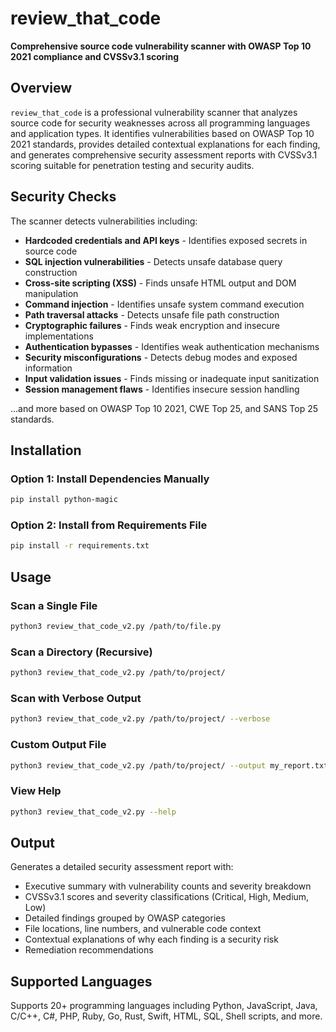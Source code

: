 # review_that_code

**Comprehensive source code vulnerability scanner with OWASP Top 10 2021 compliance and CVSSv3.1 scoring**

## Overview

`review_that_code` is a professional vulnerability scanner that analyzes source code for security weaknesses across all programming languages and application types. It identifies vulnerabilities based on OWASP Top 10 2021 standards, provides detailed contextual explanations for each finding, and generates comprehensive security assessment reports with CVSSv3.1 scoring suitable for penetration testing and security audits.

## Security Checks

The scanner detects vulnerabilities including:
- **Hardcoded credentials and API keys** - Identifies exposed secrets in source code
- **SQL injection vulnerabilities** - Detects unsafe database query construction
- **Cross-site scripting (XSS)** - Finds unsafe HTML output and DOM manipulation
- **Command injection** - Identifies unsafe system command execution
- **Path traversal attacks** - Detects unsafe file path construction
- **Cryptographic failures** - Finds weak encryption and insecure implementations
- **Authentication bypasses** - Identifies weak authentication mechanisms
- **Security misconfigurations** - Detects debug modes and exposed information
- **Input validation issues** - Finds missing or inadequate input sanitization
- **Session management flaws** - Identifies insecure session handling

...and more based on OWASP Top 10 2021, CWE Top 25, and SANS Top 25 standards.

## Installation

### Option 1: Install Dependencies Manually
```bash
pip install python-magic
```

### Option 2: Install from Requirements File
```bash
pip install -r requirements.txt
```

## Usage

### Scan a Single File
```bash
python3 review_that_code_v2.py /path/to/file.py
```

### Scan a Directory (Recursive)
```bash
python3 review_that_code_v2.py /path/to/project/
```

### Scan with Verbose Output
```bash
python3 review_that_code_v2.py /path/to/project/ --verbose
```

### Custom Output File
```bash
python3 review_that_code_v2.py /path/to/project/ --output my_report.txt
```

### View Help
```bash
python3 review_that_code_v2.py --help
```

## Output

Generates a detailed security assessment report with:
- Executive summary with vulnerability counts and severity breakdown
- CVSSv3.1 scores and severity classifications (Critical, High, Medium, Low)
- Detailed findings grouped by OWASP categories
- File locations, line numbers, and vulnerable code context
- Contextual explanations of why each finding is a security risk
- Remediation recommendations

## Supported Languages

Supports 20+ programming languages including Python, JavaScript, Java, C/C++, C#, PHP, Ruby, Go, Rust, Swift, HTML, SQL, Shell scripts, and more.
